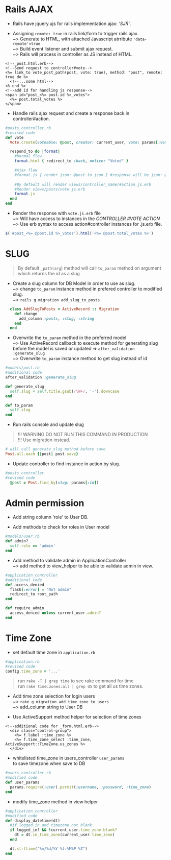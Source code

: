 # Rails AJAX
* Rails have jquery.ujs for rails implementation ajax: _'SJR'_.

* Assigning `remote: true` in rails link/form to trigger rails ajax.  
~> Generate to HTML, with attached Javascript atrribute `'data-remote'=true`  
~> Build event listener and submit ajax request.  
~> Rails will process in controller as JS instead of HTML.

```erb
<!--_post.html.erb-->
<!--Send request to controller#vote-->
<%= link_to vote_post_path(post, vote: true), method: "post", remote: true do %>
  <!--...some html-->
<% end %>
<!--add id for handling js response-->
<span id="post_<%= post.id %>_votes">
  <%= post.total_votes %>
</span>
```

* Handle rails ajax request and create a response back in controller#action.  

```ruby
#posts_controller.rb
#revised code
def vote
  Vote.create(voteable: @post, creator: current_user, vote: params[:vote])

  respond_to do |format|
    #Normal flow
    format.html { redirect_to :back, notice: "Voted" }

    #Ajax flow
    #format.js { render json: @post.to_json } #response will be json: @post
    
    #By default will render views/controller_name/#action.js.erb
    #Render views/posts/vote.js.erb
    format.js
  end
end
```

* Render the response with `vote.js.erb` file  
~> Will have access to instances in the _*CONTROLLER #VOTE ACTION*_  
~> Use erb syntax to access action#controller instances for .js.erb file.

```js
$('#post_<%= @post.id %>_votes').html('<%= @post.total_votes %>')
```

# SLUG
> By default `_path(arg`) method will call `to_param` method on argument
which returns the *id* as a slug  

* Create a slug column for DB Model in order to use as slug.    
~> change `to_param` instance method in prefered controller to modified slug.  
~> `rails g migration add_slug_to_posts`

```ruby
  class AddSlugToPosts < ActiveRecord :: Migration
    def change
      add_column :posts, :slug, :string
    end
  end
```

* Overwrite the `to_param` method in the preferred model  
~> Use ActiveRecord callback to execute method for generating slug  
before the model is saved or updated => `after_validation :generate_slug`    
~> Overwrite `to_param` instance method to get slug instead of id

```ruby
#models/post.rb
#additional code
after_validation :generate_slug

def generate_slug
  self.slug = self.title.gsub(/\W+/, '-').downcase
end

def to_param
  self.slug
end
```

* Run rails console and update slug  

> !!! WARNING DO NOT RUN THIS COMMAND IN PRODUCTION  
!!! Use migration instead.

```ruby
# will call generate_slug method before save
Post.all.each {|post| post.save}
```

* Update controller to find instance in action by slug.

```ruby
#posts_controller
#revised code
  @post = Post.find_by(slug: params[:id])
```

# Admin permission
* Add string column 'role' to User DB.

* Add methods to check for roles in User model

```ruby
#models/user.rb
def admin?
  self.role == 'admin'
end
```

* Add method to validate admin in ApplicationController  
~> add method to view_helper to be able to validate admin in view.

```ruby
#application_controller
#additional code
def access_denied
  flash[:error] = "Not admin"
  redirect_to root_path
end

def require_admin
  access_denied unless current_user.admin?
end
```

# Time Zone
* set default time zone in `application.rb`

```ruby
#application.rb
#revised code
config.time_zone = '...'
```

> run `rake -T | grep time` to see rake command for time  
run `rake time:zones:all | grep US` to get all us time zones.

* Add time zone selection for login users  
~> `rake g migration add_time_zone_to_users`  
~> add_column string to User DB

* Use ActiveSupport method helper for selection of time zones  

```erb
<!--additional code for _form.html.erb-->
  <div class="control-group">
    <%= f.label :time_zone %>
    <%= f.time_zone_select :time_zone, ActiveSupport::TimeZone.us_zones %>
  </div>
```

* whitelisted time_zone in users_controller `user_params`  
 to save timezone when save to DB

```ruby
#users_controller.rb
#modified code
def user_params
  params.require(:user).permit(:username, :password, :time_zone)
end
```

* modify time_zone method in view helper
```ruby
#application_controller
#modified code
def display_datetime(dt)
  #if logged_in and timezone not blank
  if logged_in? && !current_user.time_zone.blank?
    dt = dt.in_time_zone(current_user.time_zone)
  end

  dt.strftime("%m/%d/%Y %l:%M%P %Z")
end
```